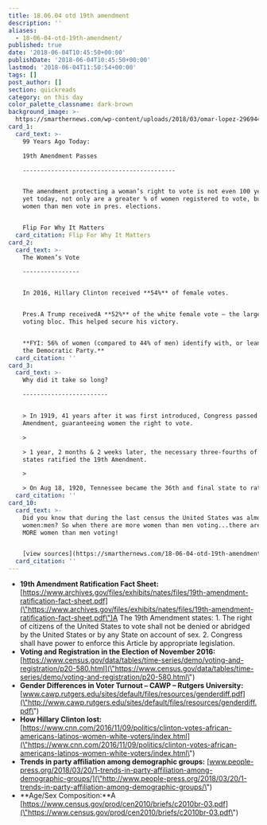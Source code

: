 ```yaml
---
title: 18.06.04 otd 19th amendment
description: ''
aliases:
  - 18-06-04-otd-19th-amendment/
published: true
date: '2018-06-04T10:45:50+00:00'
publishDate: '2018-06-04T10:45:50+00:00'
lastmod: '2018-06-04T11:50:54+00:00'
tags: []
post_author: []
section: quickreads
category: on this day
color_palette_classname: dark-brown
background_image: >-
  https://smarthernews.com/wp-content/uploads/2018/03/omar-lopez-296944-unsplash-360x360.jpg
card_1:
  card_text: >-
    99 Years Ago Today:  

    19th Amendment Passes

    -------------------------------------------


    The amendment protecting a woman’s right to vote is not even 100 years old &
    yet today, not only are a greater % of women registered to vote, but more
    women than men vote in pres. elections.


    Flip For Why It Matters
  card_citation: Flip For Why It Matters
card_2:
  card_text: >-
    The Women’s Vote

    ----------------


    In 2016, Hillary Clinton received **54%** of female votes.


    Pres.A Trump receivedA **52%** of the white female vote – the largest female
    voting bloc. This helped secure his victory.


    **FYI: 56% of women (compared to 44% of men) identify with, or lean toward,
    the Democratic Party.**
  card_citation: ''
card_3:
  card_text: >-
    Why did it take so long?

    ------------------------


    > In 1919, 41 years after it was first introduced, Congress passed the 19th
    Amendment, guaranteeing women the right to vote.

    > 

    > 1 year, 2 months & 2 weeks later, the necessary three-fourths of the
    states ratified the 19th Amendment.

    > 

    > On Aug 18, 1920, Tennessee became the 36th and final state to ratify.
  card_citation: ''
card_10:
  card_text: >-
    Did you know that during the last census the United States was almost 50/50
    women:men? So when there are more women than men voting...there are really
    MORE women than men voting!


    [view sources](https://smarthernews.com/18-06-04-otd-19th-amendment/)
  card_citation: ''
---
```

*   ****19th Amendment Ratification Fact Sheet:**** [https://www.archives.gov/files/exhibits/nates/files/19th-amendment-ratification-fact-sheet.pdf](\"https://www.archives.gov/files/exhibits/nates/files/19th-amendment-ratification-fact-sheet.pdf\")A The 19th Amendment states: 1. The right of citizens of the United States to vote shall not be denied or abridged by the United States or by any State on account of sex. 2. Congress shall have power to enforce this Article by appropriate legislation.
*   **Voting and Registration in the Election of November 2016:** [https://www.census.gov/data/tables/time-series/demo/voting-and-registration/p20-580.html](\"https://www.census.gov/data/tables/time-series/demo/voting-and-registration/p20-580.html\")
*   **Gender Differences in Voter Turnout – CAWP – Rutgers University:** [www.cawp.rutgers.edu/sites/default/files/resources/genderdiff.pdf](\"http://www.cawp.rutgers.edu/sites/default/files/resources/genderdiff.pdf\")
*   **How Hillary Clinton lost:** [https://www.cnn.com/2016/11/09/politics/clinton-votes-african-americans-latinos-women-white-voters/index.html](\"https://www.cnn.com/2016/11/09/politics/clinton-votes-african-americans-latinos-women-white-voters/index.html\")
*   **Trends in party affiliation among demographic groups:** [www.people-press.org/2018/03/20/1-trends-in-party-affiliation-among-demographic-groups/](\"http://www.people-press.org/2018/03/20/1-trends-in-party-affiliation-among-demographic-groups/\")
*   **Age/Sex Composition:**A [https://www.census.gov/prod/cen2010/briefs/c2010br-03.pdf](\"https://www.census.gov/prod/cen2010/briefs/c2010br-03.pdf\")
